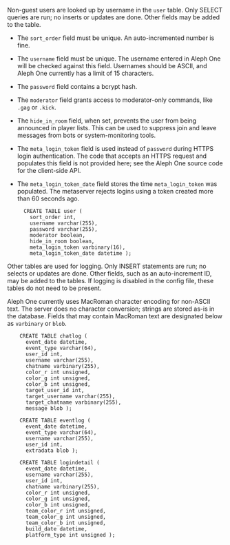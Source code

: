 Non-guest users are looked up by username in the `user` table. Only SELECT queries are run; no inserts or updates are done. Other fields may be added to the table.

* The `sort_order` field must be unique. An auto-incremented number is fine.
* The `username` field must be unique. The username entered in Aleph One will be checked against this field. Usernames should be ASCII, and Aleph One currently has a limit of 15 characters.
* The `password` field contains a bcrypt hash.
* The `moderator` field grants access to moderator-only commands, like `.gag` or `.kick`.
* The `hide_in_room` field, when set, prevents the user from being announced in player lists. This can be used to suppress join and leave messages from bots or system-monitoring tools.
* The `meta_login_token` field is used instead of `password` during HTTPS login authentication. The code that accepts an HTTPS request and populates this field is not provided here; see the Aleph One source code for the client-side API. 
* The `meta_login_token_date` field stores the time `meta_login_token` was populated. The metaserver rejects logins using a token created more than 60 seconds ago.

        CREATE TABLE user (
          sort_order int,
          username varchar(255),
          password varchar(255),
          moderator boolean,
          hide_in_room boolean,
          meta_login_token varbinary(16),
          meta_login_token_date datetime );

Other tables are used for logging. Only INSERT statements are run; no selects or updates are done. Other fields, such as an auto-increment ID, may be added to the tables. If logging is disabled in the config file, these tables do not need to be present.

Aleph One currently uses MacRoman character encoding for non-ASCII text. The server does no character conversion; strings are stored as-is in the database. Fields that may contain MacRoman text are designated below as `varbinary` or `blob`.

        CREATE TABLE chatlog (
          event_date datetime,
          event_type varchar(64),
          user_id int,
          username varchar(255),
          chatname varbinary(255),
          color_r int unsigned,
          color_g int unsigned,
          color_b int unsigned,
          target_user_id int,
          target_username varchar(255),
          target_chatname varbinary(255),
          message blob );
        
        CREATE TABLE eventlog (
          event_date datetime,
          event_type varchar(64),
          username varchar(255),
          user_id int,
          extradata blob );

        CREATE TABLE logindetail (
          event_date datetime,
          username varchar(255),
          user_id int,
          chatname varbinary(255),
          color_r int unsigned,
          color_g int unsigned,
          color_b int unsigned,
          team_color_r int unsigned,
          team_color_g int unsigned,
          team_color_b int unsigned,
          build_date datetime,
          platform_type int unsigned );
